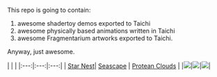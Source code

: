 This repo is going to contain:

1. awesome shadertoy demos exported to Taichi
2. awesome physically based animations written in Taichi
3. awesome Fragmentarium artworks exported to Taichi.

Anyway, just awesome.

|     |     |
|:---:|:---:|:---:|
| [Star Nest](https://www.shadertoy.com/view/XlfGRj)| [Seascape](https://www.shadertoy.com/view/Ms2SD1) | [Protean Clouds](https://www.shadertoy.com/view/3l23Rh) |
|<a href="./star_nest.py"><img src="https://user-images.githubusercontent.com/23307174/167791175-0a179d0a-50fe-4253-8b40-554114115635.png"></img></a>|<a href="./seascape.py"><img src="https://user-images.githubusercontent.com/23307174/167810755-2ec1ff2e-6d3f-43dc-be04-99e89e31e74f.png"></img></a>|<a href="./protean_clouds.py"><img src="https://user-images.githubusercontent.com/23307174/168968093-1dc1a979-4d40-4eda-9698-8b95e90de6af.png
"></img></a>|
